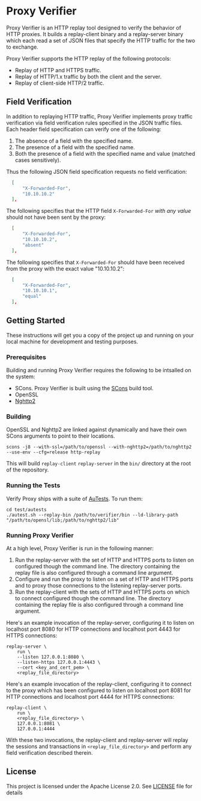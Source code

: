 # Proxy Verifier

Proxy Verifier is an HTTP replay tool designed to verify the behavior of HTTP
proxies. It builds a replay-client binary and a replay-server binary which each
read a set of JSON files that specify the HTTP traffic for the two to exchange.

Proxy Verifier supports the HTTP replay of the following protocols:

* Replay of HTTP and HTTPS traffic.
* Replay of HTTP/1.x traffic by both the client and the server.
* Replay of client-side HTTP/2 traffic.

## Field Verification
In addition to replaying HTTP traffic, Proxy Verifier implements proxy traffic
verification via field verification rules specified in the JSON traffic files.
Each header field specification can verify one of the following:

1. The absence of a field with the specified name.
1. The presence of a field with the specified name.
1. Both the presence of a field with the specified name and value (matched cases sensitively).

Thus the following JSON field specification requests no field verification:

```json
  [
      "X-Forwarded-For",
      "10.10.10.2"
  ],
```

The following specifies that the HTTP field `X-Forwarded-For` _with any value_ should not have been sent by the proxy:

```json
  [
      "X-Forwarded-For",
      "10.10.10.2",
      "absent"
  ],
```

The following specifies that `X-Forwarded-For` should have been received from the proxy with the exact value "10.10.10.2":
```json
  [
      "X-Forwarded-For",
      "10.10.10.1",
      "equal"
  ],
```

## Getting Started

These instructions will get you a copy of the project up and running on your
local machine for development and testing purposes.


### Prerequisites

Building and running Proxy Verifier requires the following to be intsalled on the system:

* SCons. Proxy Verifier is built using the [SCons](https://scons.org) build tool.
* OpenSSL
* [Nghttp2](https://nghttp2.org)

### Building

OpenSSL and Nghttp2 are linked against dynamically and have their own SCons arguments to point to their locations.

```
scons -j8 --with-ssl=/path/to/openssl --with-nghttp2=/path/to/nghttp2 --use-env --cfg=release http-replay
```

This will build `replay-client` `replay-server` in the `bin/` directory at the root of the repository.

### Running the Tests

Verify Proxy ships with a suite of [AuTests](https://bitbucket.org/autestsuite/reusable-gold-testing-system/src/master/). To run them:

```
cd test/autests
./autest.sh --replay-bin /path/to/verifier/bin --ld-library-path "/path/to/opensl/lib;/path/to/nghttp2/lib" 
```

### Running Proxy Verifier

At a high level, Proxy Verifier is run in the following manner:

1. Run the replay-server with the set of HTTP and HTTPS ports to listen on
   configured though the command line. The directory containing the replay file
   is also configured through a command line argument.
1. Configure and run the proxy to listen on a set of HTTP and HTTPS ports and
   to proxy those connections to the listening replay-server ports.
1. Run the replay-client with the sets of HTTP and HTTPS ports on which to
   connect configured though the command line. The directory containing the
   replay file is also configured through a command line argument.

Here's an example invocation of the replay-server, configuring it to listen on
localhost port 8080 for HTTP connections and localhost port 4443 for HTTPS
connections:

```
replay-server \
    run \
    --listen 127.0.0.1:8080 \
    --listen-https 127.0.0.1:4443 \
    --cert <key_and_cert_pem> \
    <replay_file_directory>
```

Here's an example invocation of the replay-client, configuring it to connect to
the proxy which has been  configured to listen on localhost port 8081 for HTTP
connections and localhost port 4444 for HTTPS connections:

```
replay-client \
    run \
    <replay_file_directory> \
    127.0.0.1:8081 \
    127.0.0.1:4444
```

With these two invocations, the replay-client and replay-server will replay the
sessions and transactions in `<replay_file_directory>`  and perform any field
verification described therein.

## License

This project is licensed under the Apache License 2.0. See [LICENSE](LICENSE) file for details
